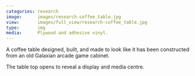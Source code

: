 ```yaml
---
categories: research
image:      images/research-coffee_table.jpg
view:       images/full_view/research-coffee_table.jpg
type:       img
media:      Plywood and adhesive vinyl.
---
```

A coffee table designed, built, and made to look like it has been constructed
from an old Galaxian arcade game cabinet.

The table top opens to reveal a display and media centre.
